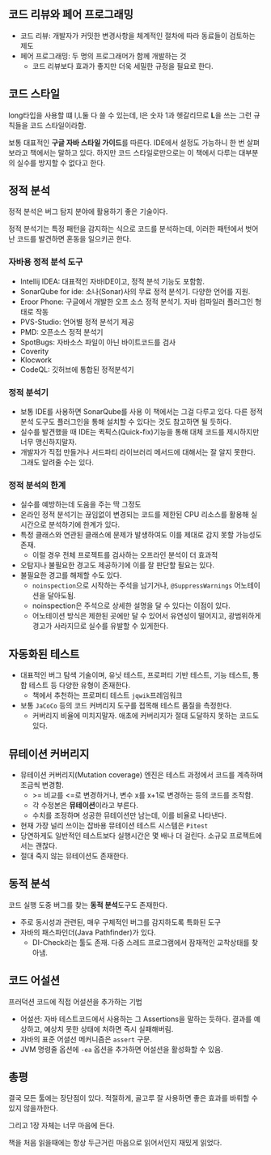 ## 코드 리뷰와 페어 프로그래밍

- 코드 리뷰: 개발자가 커밋한 변경사항을 체계적인 절차에 따라 동료들이 검토하는 제도
- 페어 프로그래밍: 두 명의 프로그래머가 함께 개발하는 것
    - 코드 리뷰보다 효과가 좋지만 더욱 세밀한 규정을 필요로 한다.

## 코드 스타일

long타입을 사용할 떄 l,L둘 다 쓸 수 있는데, l은 숫자 1과 헷갈리므로 **L**을 쓰는 그런 규칙들을 코드 스타일이라함.

보통 대표적인 **구글 자바 스타일 가이드**를 따른다. IDE에서 설정도 가능하니 한 번 살펴보라고 책에서는 말하고 있다. 하지만 코드 스타일로만으로는 이 책에서 다루는 대부분의 실수를 방지할 수 없다고 한다.

## 정적 분석

정적 분석은 버그 탐지 분야에 활용하기 좋은 기술이다.

정적 분석기는 특정 패턴을 감지하는 식으로 코드를 분석하는데, 이러한 패턴에서 벗어난 코드를 발견하면 혼동을 일으키곤 한다.

### 자바용 정적 분석 도구

- Intellij IDEA: 대표적인 자바IDE이고, 정적 분석 기능도 포함함.
- SonarQube for ide: 소나(Sonar)사의 무료 정적 분석기. 다양한 언어를 지원.
- Eroor Phone: 구글에서 개발한 오프 소스 정적 분석기. 자바 컴파일러 플러그인 형태로 작동
- PVS-Studio: 언어별 정적 분석기 제공
- PMD: 오픈소스 정적 분석기
- SpotBugs: 자바소스 파일이 아닌 바이트코드를 검사
- Coverity
- Klocwork
- CodeQL: 깃허브에 통합된 정적분석기


### 정적 분석기

- 보통 IDE를 사용하면 SonarQube를 사용 이 책에서는 그걸 다루고 있다. 다른 정적 분석 도구도 플러그인을 통해 설치할 수 있다는 것도 참고하면 될 듯하다.
- 실수를 발견했을 때 IDE는 퀵픽스(Quick-fix)기능을 통해 대체 코드를 제시하지만 너무 맹신하지말자.
- 개발자가 직접 만들거나 서드파티 라이브러리 메서드에 대해서는 잘 알지 못한다. 그래도 알려줄 수는 있다.

### 정적 분석의 한계

- 실수를 예방하는데 도움을 주는 딱 그정도
- 온라인 정적 분석기는 끊임없이 변경되는 코드를 제한된 CPU 리소스를 활용해 실시간으로 분석하기에 한계가 있다.
- 특정 클래스와 연관된 클래스에 문제가 발생하여도 이를 제대로 감지 못할 가능성도 존재.
    - 이럴 경우 전체 프로젝트를 검사하는 오프라인 분석이 더 효과적
- 오탐지나 불필요한 경고도 제공하기에 이를 잘 판단할 필요는 있다.
- 불필요한 경고를 해제할 수도 있다.
    - `noinspection`으로 시작하는 주석을 남기거나,  `@SuppressWarnings` 어노테이션을 달아도됨.
    - noinspection은 주석으로 상세한 설명을 달 수 있다는 이점이 있다. 
    - 어노테이션 방식은 제한된 곳에만 달 수 있어서 유연성이 떨어지고, 광범위하게 경고가 사라지므로 실수를 유발할 수 있게한다.

## 자동화된 테스트

- 대표적인 버그 탐색 기술이며, 유닛 테스트, 프로퍼티 기반 테스트, 기능 테스트, 통합 테스트 등 다양한 유형이 존재한다.
    - 책에서 추천하는 프로퍼티 테스트 `jqwik`프레임워크
- 보통 `JaCoCo` 등의 코드 커버리지 도구를 접목해 테스트 품질을 측정한다.
    - 커버리지 비율에 미치지말자. 애초에 커버리지가 절대 도달하지 못하는 코드도 있다.

## 뮤테이션 커버리지

- 뮤테이션 커버리지(Mutation coverage) 엔진은 테스트 과정에서 코드를 계측하며 조금씩 변경함.
    - \>= 비교를 <=로 변경하거나, 변수 x를 x+1로 변경하는 등의 코드를 조작함.
    - 각 수정본은 **뮤테이션**이라고 부른다.
    - 수치를 조정하며 성공한 뮤테이션만 남는데, 이를 비율로 나타낸다.
- 현재 가장 널리 쓰이는 잡바용 뮤테이션 테스트 시스템은 `Pitest`
- 당연하게도 일반적인 테스트보다 실행시간은 몇 배나 더 걸린다. 소규모 프로젝트에서는 괜찮다.
- 절대 죽지 않는 뮤테이션도 존재한다. 

## 동적 분석

코드 실행 도중 버그를 찾는 **동적 분석**도구도 존재한다.

- 주로 동시성과 관련된, 매우 구체적인 버그를 감지하도록 특화된 도구
- 자바의 패스파인더(Java Pathfinder)가 있다.
    - DI-Check라는 툴도 존재. 다중 스레드 프로그램에서 잠재적인 교착상태를 찾아냄.

## 코드 어설션

프러덕션 코드에 직접 어설션을 추가하는 기법

- 어설션: 자바 테스트코드에서 사용하는 그 Assertions을 말하는 듯하다. 결과를 예상하고, 예상치 못한 상태에 처하면 즉시 실패해버림.
- 자바의 표준 어셜선 메커니즘은 `assert` 구문.
- JVM 명령줄 옵션에 `-ea` 옵션을 추가하면 어설션을 활성화할 수 있음.


## 총평

결국 모든 툴에는 장단점이 있다. 적절하게, 골고루 잘 사용하면 좋은 효과를 바뤼할 수 있지 않을까한다. 

그리고 1장 자체는 너무 마음에 든다.

책을 처음 읽을때에는 항상 두근거린 마음으로 읽어서인지 재밌게 읽었다.

